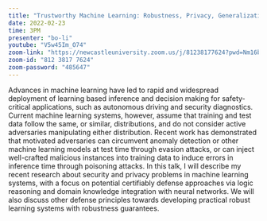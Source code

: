 ```yaml
---
title: "Trustworthy Machine Learning: Robustness, Privacy, Generalization, and their Interconnections"
date: 2022-02-23
time: 3PM
presenter: "bo-li"
youtube: "V5w45Im_O74"
zoom-link: "https://newcastleuniversity.zoom.us/j/81238177624?pwd=Nm16blNtakgwMmgrVVZpbmNCU2t5Zz09"
zoom-id: "812 3817 7624"
zoom-password: "485647"
---
```


Advances in machine learning have led to rapid and widespread deployment of learning based inference and decision making for safety-critical applications, such as autonomous driving and security diagnostics. Current machine learning systems, however, assume that training and test data follow the same, or similar, distributions, and do not consider active adversaries manipulating either distribution. Recent work has demonstrated that motivated adversaries can circumvent anomaly detection or other machine learning models at test time through evasion attacks, or can inject well-crafted malicious instances into training data to induce errors in inference time through poisoning attacks. In this talk, I will describe my recent research about security and privacy problems in machine learning systems, with a focus on potential certifiably defense approaches via logic reasoning and domain knowledge integration with neural networks. We will also discuss other defense principles towards developing practical robust learning systems with robustness guarantees.
